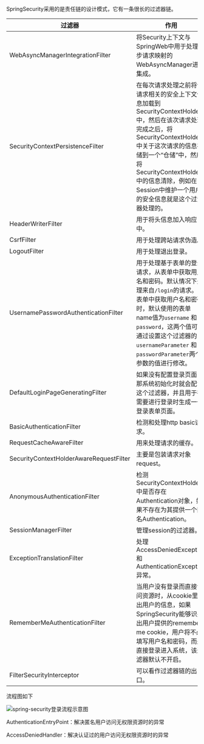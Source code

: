 SpringSecurity采用的是责任链的设计模式，它有一条很长的过滤器链。

| 过滤器                                  | 作用                                                         |
| --------------------------------------- | ------------------------------------------------------------ |
| WebAsyncManagerIntegrationFilter        | 将Security上下文与SpringWeb中用于处理异步请求映射的WebAsyncManager进行集成。 |
| SecurityContextPersistenceFilter        | 在每次请求处理之前将该请求相关的安全上下文信息加载到 SecurityContextHolder 中，然后在该次请求处理完成之后，将 SecurityContextHolder 中关于这次请求的信息存储到一个“仓储”中，然后将 SecurityContextHolder 中的信息清除，例如在Session中维护一个用户的安全信息就是这个过滤器处理的。 |
| HeaderWriterFilter                      | 用于将头信息加入响应中。                                     |
| CsrfFilter                              | 用于处理跨站请求伪造。                                       |
| LogoutFilter                            | 用于处理退出登录。                                           |
| UsernamePasswordAuthenticationFilter    | 用于处理基于表单的登录请求，从表单中获取用户名和密码。默认情况下处理来自`/login`的请求。从表单中获取用户名和密码时，默认使用的表单name值为`username` 和`password`，这两个值可以通过设置这个过滤器的`usernameParameter` 和`passwordParameter`两个参数的值进行修改。 |
| DefaultLoginPageGeneratingFilter        | 如果没有配置登录页面，那系统初始化时就会配置这个过滤器，并且用于在需要进行登录时生成一个登录表单页面。 |
| BasicAuthenticationFilter               | 检测和处理http basic请求。                                   |
| RequestCacheAwareFilter                 | 用来处理请求的缓存。                                         |
| SecurityContextHolderAwareRequestFilter | 主要是包装请求对象request。                                  |
| AnonymousAuthenticationFilter           | 检测SecurityContextHolder中是否存在Authentication对象，如果不存在为其提供一个匿名Authentication。 |
| SessionManagerFilter                    | 管理session的过滤器。                                        |
| ExceptionTranslationFilter              | 处理AccessDeniedException和AuthenticationException异常。     |
| RememberMeAuthenticationFilter          | 当用户没有登录而直接访问资源时，从cookie里找出用户的信息，如果SpringSecurity能够识别出用户提供的remember me cookie，用户将不必填写用户名和密码，而是直接登录进入系统，该过滤器默认不开启。 |
| FilterSecurityInterceptor               | 可以看作过滤器链的出口。                                     |

流程图如下

![spring-security登录流程示意图](C:\Users\cqk\Desktop\notes\pictures\spring-security登录流程示意图.jpg)

AuthenticationEntryPoint：解决匿名用户访问无权限资源时的异常

AccessDeniedHandler：解决认证过的用户访问无权限资源时的异常